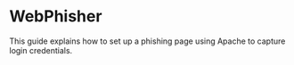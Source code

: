 # WebPhisher
This guide explains how to set up a phishing page using Apache to capture login credentials.
